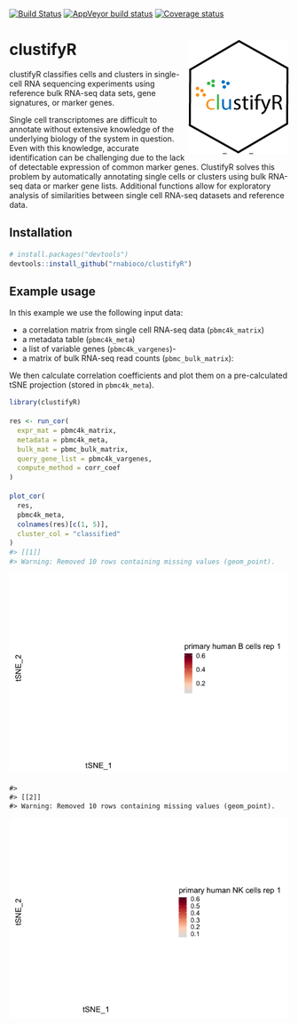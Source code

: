 
[![Build
Status](https://travis-ci.org/rnabioco/clustifyR.svg?branch=master)](https://travis-ci.org/rnabioco/clustifyR)
[![AppVeyor build
status](https://ci.appveyor.com/api/projects/status/github/rnabioco/clustifyR?branch=master&svg=true)](https://ci.appveyor.com/project/rnabioco/clustifyR)
[![Coverage
status](https://codecov.io/gh/rnabioco/clustifyR/branch/master/graph/badge.svg)](https://codecov.io/github/rnabioco/clustifyR?branch=master)

# clustifyR <img src="man/figures/logo.png" align="right">

clustifyR classifies cells and clusters in single-cell RNA sequencing
experiments using reference bulk RNA-seq data sets, gene signatures, or
marker genes.

Single cell transcriptomes are difficult to annotate without extensive
knowledge of the underlying biology of the system in question. Even with
this knowledge, accurate identification can be challenging due to the
lack of detectable expression of common marker genes. ClustifyR solves
this problem by automatically annotating single cells or clusters using
bulk RNA-seq data or marker gene lists. Additional functions allow for
exploratory analysis of similarities between single cell RNA-seq
datasets and reference data.

## Installation

``` r
# install.packages("devtools")
devtools::install_github("rnabioco/clustifyR")
```

## Example usage

In this example we use the following input data:

  - a correlation matrix from single cell RNA-seq data (`pbmc4k_matrix`)
  - a metadata table (`pbmc4k_meta`)
  - a list of variable genes (`pbmc4k_vargenes`)-
  - a matrix of bulk RNA-seq read counts (`pbmc_bulk_matrix`):

We then calculate correlation coefficients and plot them on a
pre-calculated tSNE projection (stored in `pbmc4k_meta`).

``` r
library(clustifyR)

res <- run_cor(
  expr_mat = pbmc4k_matrix,
  metadata = pbmc4k_meta,
  bulk_mat = pbmc_bulk_matrix,
  query_gene_list = pbmc4k_vargenes,
  compute_method = corr_coef
)

plot_cor(
  res,
  pbmc4k_meta,
  colnames(res)[c(1, 5)],
  cluster_col = "classified"
)
#> [[1]]
#> Warning: Removed 10 rows containing missing values (geom_point).
```

![](README_files/figure-gfm/example-1.png)<!-- -->

    #> 
    #> [[2]]
    #> Warning: Removed 10 rows containing missing values (geom_point).

![](README_files/figure-gfm/example-2.png)<!-- -->
